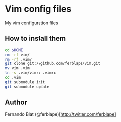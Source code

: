 # Vim config files

My vim configuration files

## How to install them

```bash
cd $HOME
rm -rf vim/
rm -rf .vim/
git clone git://github.com/ferblape/vim.git
mv vim .vim
ln -s .vim/vimrc .vimrc
cd .vim
git submodule init
git submodule update 
```

## Author

Fernando Blat
<ferblape at gmail.com>
(@ferblape)[http://twitter.com/ferblape]
